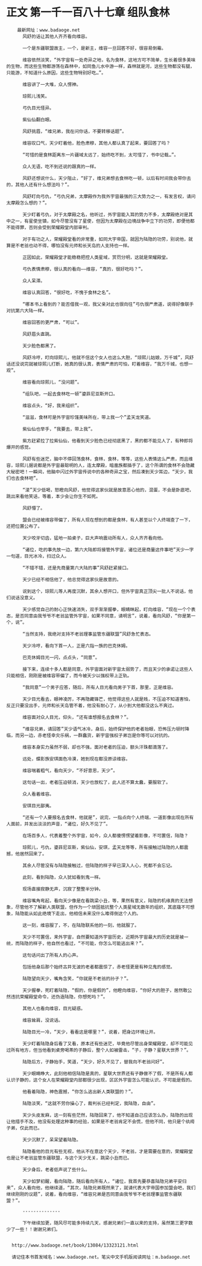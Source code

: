 # 正文 第一千一百八十七章 组队食林
        最新网址：www.badaoge.net
          风舒的话让其他人齐齐看向维容。
      
          一个是东疆联盟故主，一个，是新主，维容一旦回答不好，很容易倒霉。
      
          维容依然淡笑，“外宇宙有一处奇异之地，名为食林，这地方可不简单，生长着很多美味的生物，而这些生物都游荡在森林中，如同鱼儿水中游一样，森林就是河，这些生物都没有腿，只能游，不知道什么原因，这些生物特别好吃…”。
      
          维容讲了一大堆，众人愣神。
      
          琼熙儿浅笑。
      
          弓仇目光怪异。
      
          紫仙仙翻白眼。
      
          风舒挑眉，“维兄弟，我在问你话，不要转移话题”。
      
          维容叹口气，天少盯着他，脸色肃穆，其他人都认真了起来，要回答了吗？
      
          “可惜的是食林距离东一片疆域太远了，始终吃不到，太可惜了，书中记载…”。
      
          众人无语，吃不到还说的跟真的一样。
      
          风舒还想说什么，天少阻止，“好了，维兄弟想去食林吃一顿，以后有时间我会带你去的，其他人还有什么想法吗？”。
      
          风舒盯向弓仇，“弓仇兄弟，太摩殿作为我外宇宙最强的三大势力之一，有发言权，请问太摩殿怎么想的？”。
      
          天少盯着弓仇，对于太摩殿之名，他听过，外宇宙能入耳的势力不多，太摩殿绝对是其中之一，有星使坐镇，如今尽管没有了星使，但因为太摩殿在边境战争中立下的功劳，即便他都不能得罪，否则会受到荣耀殿堂内部审判。
      
          对于有功之人，荣耀殿堂看的非常重，如同大宇帝国，就因为陆隐的功劳，别说他，就算是不老翁也动不得，哪怕没有元师和长天岛的人支持也一样。
      
          正因如此，荣耀殿堂才能稳稳把控人类星域，赏罚分明，这就是荣耀殿堂。
      
          弓仇表情肃穆，很认真的看向——维容，“真的，很好吃吗？”。
      
          众人呆滞。
      
          维容认真回答，“很好吃，不愧于食林之名”。
      
          “哪本书上看到的？能否借我一观，我父亲对此也很向往”弓仇很严肃道，说得好像联手对抗第六大陆一样。
      
          维容回答的更严肃，“可以”。
      
          风舒眉头直跳。
      
          天少脸色都黑了。
      
          风舒冷哼，盯向琼熙儿，他就不信这个女人也这么大胆，“琼熙儿姑娘，万千城”，风舒话还没说完就被琼熙儿打断，她真的很认真，表情严肃的可怕，盯着维容，“我万千城，也想一观”。
      
          维容看向琼熙儿，“没问题”。
      
          “组队吧，一起去食林吃一顿”鎏菲尼亚斯开口。
      
          维容点头，“好，我来组织”。
      
          “滋滋，食林可是外宇宙珍馐美味所在，带上我一个”孟天龙笑道。
      
          紫仙仙也举手，“我要去，带上我”。
      
          紫方赶紧拉了拉紫仙仙，他看到天少脸色已经彻底黑了，黑的都不能见人了，有种即将爆开的感觉。
      
          风舒有些迷茫，脑中不停回荡食林，食林，食林，等等，这些人表情这么严肃，而且维容，琼熙儿据说都是外宇宙最聪明的人，连太摩殿，暗凰族都插手了，这个所谓的食林不会隐藏大秘密吧！一瞬间，他脑中闪过外宇宙传说中的各种奇异之宝，然后凑到天少耳边，“天少，我们也去食林吧”。
      
          “滚”天少低喝，怒瞪向风舒，他觉得这家伙就是故意恶心他的，混蛋，不会是卧底吧，跳出来看他笑话，等着，本少会让你生不如死。
      
          风舒懵了。
      
          盟会已经被维容带偏了，所有人现在想到的都是食林，有人甚至以个人终端查了一下，还把位置公布了。
      
          天少咬牙切齿，猛地一拍桌子，巨大声响震动所有人，众人齐齐看向他。
      
          “诸位，吃的事先放一边，第六大陆即将接管外宇宙，诸位还是商量这件事吧”天少一字一句道，目光冰冷，扫过众人。
      
          “不错不错，还是先商量第六大陆的事”风舒赶紧接口。
      
          天少已经不相信他了，他总觉得这家伙是故意的。
      
          说到这个，琼熙儿等人再度沉默，其余人想开口，但外宇宙真正顶尖一批人不说话，他们说话没意义。
      
          天少感觉自己的耐心正快速消失，双手渐渐握拳，眼睛眯起，盯向维容，“现在一个个表态，是否同意由我爷爷不老翁监管外宇宙，如果不同意，请明言”，说着，看向风舒，“你是第一个，说”。
      
          “当然支持，我绝对支持不老翁理事监管东疆联盟”风舒急忙表态。
      
          天少冷哼，看向下首一人，正是六指一族的巴克休姆。
      
          巴克休姆目光一闪，点点头，“同意”。
      
          接下来，连续十多人都是同意，外宇宙面对新宇宙太弱势了，而且天少的承诺让这些人只能相信，刚刚是被维容带偏了，而今被天少以强权带上正轨。
      
          “我同意”一个男子应答，随后，所有人目光看向男子下首，那里，正是维容。
      
          天少目光看去，眼神凌厉，不再隐藏锋芒，他觉得这些人就是贱，不压迫不知道害怕，反正只要没出手，元师和长天岛管不着，他没有耐心了，从小到大他都没这么不爽过。
      
          维容面对众人目光，仰头，“还有谁想报名去食林？”。
      
          “维容兄弟，请回答”天少语气冰冷，身后，始终保护他的老者抬眼，恐怖压力顿时降临，而另一边，赤老怪幸灾乐祸，一群蠢货，新宇宙强权子弟岂是你等可以对抗的。
      
          维容本身实力虽然不弱，却也不强，面对老者的压迫，额头汗珠都滴落了。
      
          远处，蝶影族安琪面色冷漠，她到现在都没原谅维容。
      
          维容喘着粗气，看向天少，“不好意思，天少”。
      
          这句话一出，老者压迫顿消，天少也放松了，此人还不算太蠢，要服软了。
      
          众人看着维容。
      
          安琪目光鄙夷。
      
          “还有一个人要报名去食林，他就是”，说完，一指点向个人终端，一道影像出现在所有人面前，并发出淡淡的声音，“诸位，好久不见了”。
      
          在场百多人，代表着整个外宇宙，如今，众人都傻愣愣望着影像，不可置信，陆隐？
      
          琼熙儿，弓仇，鎏菲尼亚斯，紫仙仙，安琪，孟天龙等等，所有接触过陆隐的人都震撼，他居然回来了。
      
          其余人尽管没有与陆隐接触过，但陆隐的样子早已深入人心，死都不会忘记。
      
          此刻，看到陆隐，众人犹如看到鬼一样。
      
          现场直接寂静无声，沉寂了整整半分钟。
      
          维容嘴角弯起，看向天少像是在看跳梁小丑，等，果然有意义，陆隐的机缘真的无法想象，尽管他不了解新人类联盟，但作为一个顽固抵抗整个人类星域无数年的组织，其底蕴不可想象，陆隐能从如此绝境下走出，他相信未来没什么难得倒这个人的。
      
          这一刻，维容服了，不，在陆隐联系他的一刻，他就服了。
      
          天少不可置信，来外宇宙，自然要知道外宇宙历史，近期外宇宙最大的历史就是被一统，而陆隐的样子，他自然也看过，“不可能，你怎么可能逃出来？”。
      
          这句话问出了所有人的心声。
      
          包括他身后那个始终古井无波的老者都震惊了，赤老怪更是有种见鬼的感觉。
      
          陆隐望向天少，嘴角含笑，“你就是不老翁的孙子？”。
      
          天少握拳，死盯着陆隐，“假的，你是假的”，他瞪向维容，“你好大的胆子，居然敢公然违抗荣耀殿堂命令，还伪造陆隐，你想死吗？”。
      
          其他人也看向维容，目光疑惑。
      
          维容耸肩，没说话。
      
          陆隐目光一冷，“天少，看看这是哪里？”，说着，把身边环境让开。
      
          天少盯着陆隐身后看了又看，原本还有些迷茫，毕竟他尽管出身荣耀殿堂，却不可能见过所有地方，但当他看到桌旁喝茶的子静后，整个人如被雷击，“子，子静？星联大世界？”。
      
          陆隐后方，子静抬手，笑道，“天少，好久不见了，替我向不老翁问好”。
      
          天少眼睛睁大，此刻他相信陆隐是真的，星联大世界还有子静做不了假，不是所有人都认识子静的，这个女人在荣耀殿堂内部都很少出现，区区外宇宙怎么可能认识，不可能是假的。
      
          他看着陆隐，神色震撼，“你怎么逃出新人类联盟的？”。
      
          陆隐淡笑，“这就不劳你操心了，裁判长已经判定，我陆隐，自由”。
      
          天少头皮发麻，这一刻有些茫然，陆隐回来了，他不知道自己应该怎么办，陆隐的出现让他措手不及，他没有处理这种事的经验，如果是不老翁肯定不会慌，但他不同，他只是个纨绔子弟，仅此而已。
      
          天少沉默了，呆呆望着陆隐。
      
          陆隐看他的目光有些无视，他从不在意这个天少，不老翁，才是需要在意的，荣耀殿堂也是让不老翁监管东疆联盟，与这个天少无关，跳梁小丑而已。
      
          天少身后，老者低声说了些什么。
      
          天少如梦初醒，看向陆隐，随后看向所有人，“诸位，我首先要恭喜陆隐兄弟平安归来”，众人看向他，他继续道，“其次，陆隐兄弟既然来了，就请代表大宇帝国参加盟会吧，我们继续刚刚的议题”，说着，看向维容，“维容兄弟是否同意由我爷爷不老翁理事监管东疆联盟？”。
      
          --------------
      
          下午继续加更，随风尽可能多持续几天，感谢兄弟们一直以来的支持，虽然第三更字数少了一些！！谢谢兄弟们。
      
      
      http://www.badaoge.net/book/13084/13323121.html
      
      请记住本书首发域名：www.badaoge.net。笔尖中文手机版阅读网址：m.badaoge.net